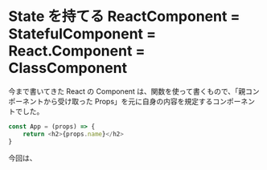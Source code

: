 # State を持てる ReactComponent = StatefulComponent = React.Component = ClassComponent 

今まで書いてきた React の Component は、関数を使って書くもので、「親コンポーネントから受け取った Props」を元に自身の内容を規定するコンポーネントでした。

```js
const App = (props) => {
    return <h2>{props.name}</h2>
}
```

今回は、

